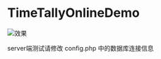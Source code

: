 # TimeTallyOnlineDemo

![效果](http://ojrxodqsj.bkt.clouddn.com/%E6%95%88%E6%9E%9C.gif)


server端测试请修改 config.php 中的数据库连接信息
